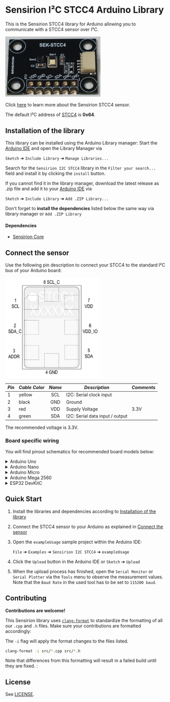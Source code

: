# Sensirion I²C STCC4 Arduino Library

This is the Sensirion STCC4 library for Arduino allowing you to
communicate with a STCC4 sensor
over I²C.

<img src="images/STCC4.png" width="300px">

Click [here](https://sensirion.com/products/catalog/STCC4) to learn more about the Sensirion STCC4 sensor.



The default I²C address of [STCC4](https://sensirion.com/products/catalog/STCC4) is **0x64**.



## Installation of the library

This library can be installed using the Arduino Library manager:
Start the [Arduino IDE](http://www.arduino.cc/en/main/software) and open
the Library Manager via

`Sketch` ➔ `Include Library` ➔ `Manage Libraries...`

Search for the `Sensirion I2C STCC4` library in the `Filter
your search...` field and install it by clicking the `install` button.

If you cannot find it in the library manager, download the latest release as .zip file
and add it to your [Arduino IDE](http://www.arduino.cc/en/main/software) via

`Sketch` ➔ `Include Library` ➔ `Add .ZIP Library...`

Don't forget to **install the dependencies** listed below the same way via library
manager or `Add .ZIP Library`

#### Dependencies
* [Sensirion Core](https://github.com/Sensirion/arduino-core)

## Connect the sensor

Use the following pin description to connect your STCC4 to the standard I²C bus of your Arduino board:

<img src="images/STCC4_pinout.png" width="300px">

| *Pin* | *Cable Color* | *Name* | *Description*  | *Comments* |
|-------|---------------|:------:|----------------|------------|
| 1 | yellow | SCL | I2C: Serial clock input |
| 2 | black | GND | Ground |
| 3 | red | VDD | Supply Voltage | 3.3V
| 4 | green | SDA | I2C: Serial data input / output |




The recommended voltage is 3.3V.

### Board specific wiring
You will find pinout schematics for recommended board models below:



<details><summary>Arduino Uno</summary>
<p>

| *STCC4* | *STCC4 Pin* | *Cable Color* | *Board Pin* |
| :---: | --- | --- | --- |
| SCL | 1 | yellow | D19/SCL |
| GND | 2 | black | GND |
| VDD | 3 | red | 3.3V |
| SDA | 4 | green | D18/SDA |



<img src="images/Arduino-Uno-Rev3-i2c-pinout-3.3V.png" width="600px">
</p>
</details>




<details><summary>Arduino Nano</summary>
<p>

| *STCC4* | *STCC4 Pin* | *Cable Color* | *Board Pin* |
| :---: | --- | --- | --- |
| SCL | 1 | yellow | A5 |
| GND | 2 | black | GND |
| VDD | 3 | red | 3.3V |
| SDA | 4 | green | A4 |



<img src="images/Arduino-Nano-i2c-pinout-3.3V.png" width="600px">
</p>
</details>




<details><summary>Arduino Micro</summary>
<p>

| *STCC4* | *STCC4 Pin* | *Cable Color* | *Board Pin* |
| :---: | --- | --- | --- |
| SCL | 1 | yellow | ~D3/SCL |
| GND | 2 | black | GND |
| VDD | 3 | red | 3.3V |
| SDA | 4 | green | D2/SDA |



<img src="images/Arduino-Micro-i2c-pinout-3.3V.png" width="600px">
</p>
</details>




<details><summary>Arduino Mega 2560</summary>
<p>

| *STCC4* | *STCC4 Pin* | *Cable Color* | *Board Pin* |
| :---: | --- | --- | --- |
| SCL | 1 | yellow | D21/SCL |
| GND | 2 | black | GND |
| VDD | 3 | red | 3.3V |
| SDA | 4 | green | D20/SDA |



<img src="images/Arduino-Mega-2560-Rev3-i2c-pinout-3.3V.png" width="600px">
</p>
</details>




<details><summary>ESP32 DevKitC</summary>
<p>

| *STCC4* | *STCC4 Pin* | *Cable Color* | *Board Pin* |
| :---: | --- | --- | --- |
| SCL | 1 | yellow | GPIO 22 |
| GND | 2 | black | GND |
| VDD | 3 | red | 3V3 |
| SDA | 4 | green | GPIO 21 |



<img src="images/esp32-devkitc-i2c-pinout-3.3V.png" width="600px">
</p>
</details>



## Quick Start

1. Install the libraries and dependencies according to [Installation of the library](#installation-of-the-library)

2. Connect the STCC4 sensor to your Arduino as explained in [Connect the sensor](#connect-the-sensor)

3. Open the `exampleUsage` sample project within the Arduino IDE:

   `File` ➔ `Examples` ➔ `Sensirion I2C STCC4` ➔ `exampleUsage`



5. Click the `Upload` button in the Arduino IDE or `Sketch` ➔ `Upload`

4. When the upload process has finished, open the `Serial Monitor` or `Serial
   Plotter` via the `Tools` menu to observe the measurement values. Note that
   the `Baud Rate` in the used tool has to be set to `115200 baud`.

## Contributing

**Contributions are welcome!**

This Sensirion library uses
[`clang-format`](https://releases.llvm.org/download.html) to standardize the
formatting of all our `.cpp` and `.h` files. Make sure your contributions are
formatted accordingly:

The `-i` flag will apply the format changes to the files listed.

```bash
clang-format -i src/*.cpp src/*.h
```

Note that differences from this formatting will result in a failed build until
they are fixed.
:

## License

See [LICENSE](LICENSE).